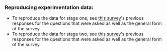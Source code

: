 ### Reproducing experimentation data: 
- To reproduce the data for stage one, see [this survey](http://bit.ly/DeMarkPrelimSurvey})'s previous responses
  for the questions that were asked as well as the general form of the survey.
- To reproduce the data for stage two, see [this survey](http://bit.ly/DeMarkStage2)'s previous responses for 
  the questions that were asked as well as the general form of the survey. 
